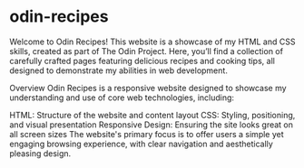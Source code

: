 # odin-recipes
Welcome to Odin Recipes! This website is a showcase of my HTML and CSS skills, created as part of The Odin Project. Here, you’ll find a collection of carefully crafted pages featuring delicious recipes and cooking tips, all designed to demonstrate my abilities in web development.

Overview
Odin Recipes is a responsive website designed to showcase my understanding and use of core web technologies, including:

HTML: Structure of the website and content layout
CSS: Styling, positioning, and visual presentation
Responsive Design: Ensuring the site looks great on all screen sizes
The website's primary focus is to offer users a simple yet engaging browsing experience, with clear navigation and aesthetically pleasing design.